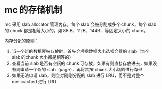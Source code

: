 # mc 的存储机制
mc 采用 slab allocator 管理内存，每个 slab 会被分割成多个 chunk，每个 slab 的 chunk 都是相等大小的，如 88 B、112B、144B... 等固定大小的 chunk。
 
内存分配的原则：
1. 当一个新的数据要被存放时，首先会根据数据大小选择合适的 slab（每个 slab 的chunk 大小都是相等的）
2. 查看当前 slab 是否有空闲的 chunk 可存放，如果有则直接存放进去，如果没有则申请一个新的 slab（page），再将其按 chunk 大小切割进行存储
3. 如果无法申请 slab，则会对刚刚分配的 slab 进行 LRU，而不是对整个 memcached 进行 LRU